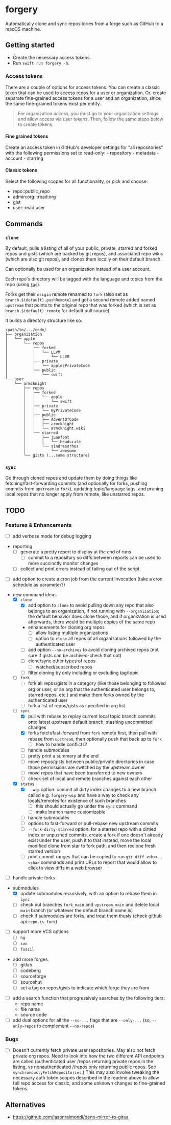 # forgery

Automatically clone and sync repositories from a forge such as GitHub to a macOS machine.

## Getting started

- Create the necessary access tokens.
- Run `swift run forgery -h`.

### Access tokens

There are a couple of options for access tokens. You can create a classic token that can be used to access repos for a user or organization. Or, create separate fine-grained access tokens for a user and an organization, since the same fine-grained tokens exist per entity.

> For organization access, you must go to your organization settings and allow access via user tokens. Then, follow the same steps below to create tokens.

#### Fine grained tokens 

Create an access token in GitHub's developer settings for "all repositories" with the following permissions set to read-only:
    - repository 
        - metadata
    - account
        - starring
        
#### Classic tokens

Select the following scopes for all functionality, or pick and choose:
- repo::public_repo
- admin:org:::read:org
- gist
- user::read:user

## Commands

###  `clone`

By default, pulls a listing of all of your public, private, starred and forked repos and gists (which are backed by git repos), and associated repo wikis (which are also git repos), and clones them locally on their default branch.

Can optionally be used for an organization instead of a user account.

Each repo's directory will be tagged with the language and topics from the repo (using [`tag`](https://github.com/jdberry/tag)).

Forks get their `origin` remote renamed to `fork` (also set as `branch.$(default).pushRemote`) and get a second remote added named `upstream` that points to the original repo that was forked (which is set as `branch.$(default).remote` for default pull source).

It builds a directory structure like so:
```
/path/to/.../code/
├── organization
│   └── apple
│       └── repos
│           ├── forked
│           │   └── LLVM
│           │       └── LLVM
│           ├── private
│           │   └── applesPrivateCode
│           └── public
│               └── swift
└── user
    └── armcknight
        ├── repos
        │   ├── forked
        │   │   └── apple
        │   │       └── swift
        │   ├── private
        │   │   └── myPrivateCode
        │   ├── public
        │   │   ├── AdventOfCode
        │   │   ├── armcknight
        │   │   └── armcknight.wiki
        │   └── starred
        │       ├── juanfont
        │       │   └── headscale
        │       └── sindresorhus
        │           └── awesome
        └── gists (...same structure)
```

### `sync`

Go through cloned repos and update them by doing things like fetching/fast-forwarding commits (and optionally for forks, pushing commits from `upstream` to `fork`), updating topic/language tags, and pruning local repos that no longer apply from remote, like unstarred repos.

## TODO

### Features & Enhancements

- [ ] add verbose mode for debug logging
- reporting
    - [ ] generate a pretty report to display at the end of runs
        - [ ] commit to a repository so diffs between reports can be used to more succinctly monitor changes
    - [ ] collect and print errors instead of failing out of the script
- [ ] add option to create a cron job from the current invocation (take a cron schedule as parameter?)
- new command ideas
    - [x] `clone`
        - [x] add option to `clone` to avoid pulling down any repo that also belongs to an organization, if not running with `--organization`; the default behavior does clone those, and if organization is used afterwards, there would be multiple copies of the same repo
        - enhancements for cloning org repos
            - [ ] allow listing multiple organizations
            - [ ] option to `clone` all repos of all organizations followed by the authenticated user
        - [ ] add option `--no-archives` to avoid cloning archived repos (not sure if gists can be archived-check that out)
        - [ ] clone/sync other types of repos
            - [ ] watched/subscribed repos
        - [ ] filter cloning by only including or excluding tag/topic
    - [ ] `fork` 
        - [ ] fork all repos/gists in a category (like those belonging to followed org or user, or an org that the authenticated user belongs to, starred repos, etc.) and make them forks owned by the authenticated user
        - [ ] fork a list of repos/gists as specified in arg list
    - [ ] `sync`
        - [x] pull with rebase to replay current local topic branch commits onto latest upstream default branch, stashing uncommitted changes
        - [x] forks fetch/fast-forward from `fork` remote first, then pull with rebase from `upstream`, then optionally push that back up to `fork` 
            - [ ] how to handle conflicts?
        - [ ] handle submodules
        - [ ] pretty print a summary at the end
        - [ ] move repos/gists between public/private directories in case those permissions are switched by the upstream owner
        - [ ] move repos that have been transferred to new owners
        - [ ] check set of local and remote branches against each other
    - [x] `status`
        - [x] `--wip` option: commit all dirty index changes to a new branch called e.g. `forgery-wip` and have a way to check any locals/remotes for existence of such branches 
            - [ ] this should actually go under the `sync` command
            - [ ] make branch name customizable
        - [ ] handle submodules
        - [ ] options to fast-forward or pull-rebase new upstream commits
        - [ ] `--fork-dirty-starred` option: for a starred repo with a dirtied index or unpushed commits, create a fork if one doesn't already exist under the user, push it to that instead, move the local modified clone from star to fork path, and then reclone fresh starred version
        - [ ] print commit ranges that can be copied to run `git diff <sha>..<sha>` commands and print URLs to report that would allow to click to view diffs in a web browser
- [ ] handle private forks
- submodules
    - [x] update submodules recursively, with an option to rebase them in `sync`
    - [ ] check out branches `fork_main` and `upstream_main` and delete local `main` branch (or whatever the default branch name is)
    - [ ] check if submodules are forks, and treat them thusly (check github api `repo.is_fork`)
- [ ] support more VCS options
    - [ ] `hg`
    - [ ] `svn`
    - [ ] `fossil`
- add more forges
    - [ ] gitlab
    - [ ] codeberg
    - [ ] sourceforge
    - [ ] sourcehut
    - [ ] set a tag on repos/gists to indicate which forge they are from
- [ ] add a search function that progressively searches by the following tiers:
    - repo name
    - file name
    - source code
- [ ] add dual options for all the `--no-...` flags that are `--only-...` (so, `--only-repos` to complement `--no-repos`)

### Bugs

- [ ] Doesn't currently fetch private user repositories. May also not fetch private org repos. Need to look into how the two different API endpoints are called (authenticated user /repos returning private repos in the listing, vs nonauthenticated /<user>/repos only returning public repos. See `synchronouslyFetchRepositories`.) This may also involve tweaking the necessary auth token scopes described in the readme above to allow full repo access for classic, and some unknown changes to fine-grained tokens.

## Alternatives

- https://github.com/jasonraimondi/deno-mirror-to-gitea
